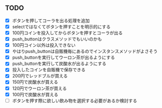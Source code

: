 ## TODO
* [x] ボタンを押してコーラを出る処理を追加
* [x] selectではなくてボタンを押すことを明示的にする
* [x] 100円コインを投入してからボタンを押すとコーラが出る
* [x] push_buttonはクラスメソッドでもいいのかも
* [x] 100円コイン以外は投入できない
* [x] やはりpush_buttonは自販機毎にあるのでインスタンスメソッドがよさそう
* [x] push_buttonを実行してウーロン茶が出るようにする
* [x] push_buttonを実行して炭酸水が出るようにする
* [x] 投入したコインを自販機で保存できる
* [x] 200円でレッドブルが買える
* [x] 150円で炭酸水が買える
* [x] 120円でウーロン茶が買える
* [x] 100円で炭酸水が買える
* [ ] ボタンを押す際に欲しい飲み物を選択する必要があるか検討する
